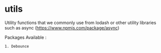 # utils
Utility functions that we commonly use from lodash or other utility libraries such as async (https://www.npmjs.com/package/async)

Packages Available : 

    1. Debounce
